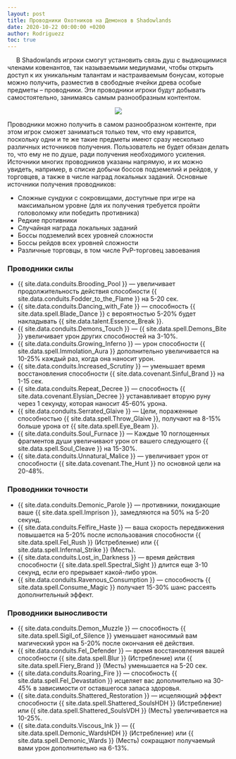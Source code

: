 ```yaml
---
layout: post
title: Проводники Охотников на Демонов в Shadowlands
date: 2020-10-22 00:00:00 +0200
author: Rodriguezz
toc: true
---
```


<p style="text-indent: 20px;">В Shadowlands игроки смогут установить связь душ с выдающимися членами ковенантов, так называемыми медиумами, чтобы открыть доступ к их уникальным талантам и настраиваемым бонусам, которые можно получить, разместив в свободные ячейки древа особые предметы – проводники.  Эти проводники игроки будут добывать самостоятельно, занимаясь самым разнообразным контентом.</p>

<p align="center" width="100%"> <img src="{{ site.url }}/assets/img/blog/conduits/conduits_logo.jpg"> </p>

Проводники можно получить в самом разнообразном контенте, при этом игрок сможет заниматься только тем, что ему нравится, поскольку одни и те же такие предметы имеют сразу несколько различных источников получения. Пользователь не будет обязан делать то, что ему не по душе, ради получения необходимого усиления. Источники многих проводников указаны напрямую, и их можно увидеть, например, в списке добычи боссов подземелий и рейдов, у торговцев, а также в числе наград локальных заданий. Основные источники получения проводников:

* Сложные сундуки с сокровищами, доступные при игре на максимальном уровне (для их получения требуется пройти головоломку или победить противника)
* Редкие противники
* Случайная награда локальных заданий
* Боссы подземелий всех уровней сложности
* Боссы рейдов всех уровней сложности
* Различные торговцы, в том числе PvP-торговец завоевания

### Проводники силы

* {{ site.data.conduits.Brooding_Pool }} — увеличивает продолжительность действия способности {{ site.data.conduits.Fodder_to_the_Flame }} на 5-20 сек.
* {{ site.data.conduits.Dancing_with_Fate }} — способность {{ site.data.spell.Blade_Dance }} с вероятностью 5-20% будет накладывать {{ site.data.talent.Essence_Break }}.
* {{ site.data.conduits.Demons_Touch }} — {{ site.data.spell.Demons_Bite }} увеличивает урон других способностей на 3-10%.
* {{ site.data.conduits.Growing_Inferno }} — урон способности {{ site.data.spell.Immolation_Aura }} дополнительно увеличивается на 10-25% каждый раз, когда она наносит урон.
* {{ site.data.conduits.Increased_Scrutiny }} — уменьшает время восстановления способности {{ site.data.covenant.Sinful_Brand }} на 1-15 сек.
* {{ site.data.conduits.Repeat_Decree }} — способность {{ site.data.covenant.Elysian_Decree }} устанавливает вторую руну через 1 секунду, которая наносит 45-60% урона.
* {{ site.data.conduits.Serrated_Glaive }} — Цели, пораженные способностью {{ site.data.spell.Throw_Glaive }}, получают на 8-15% больше урона от {{ site.data.spell.Eye_Beam }}.
* {{ site.data.conduits.Soul_Furnace }} — Каждые 10 поглощенных фрагментов души увеличивают урон от вашего следующего {{ site.data.spell.Soul_Cleave }} на 15-30%.
* {{ site.data.conduits.Unnatural_Malice }} — увеличивает урон от способности {{ site.data.covenant.The_Hunt }} по основной цели на 20-48%.

### Проводники точности

* {{ site.data.conduits.Demonic_Parole }} — противники, покидающие ваше {{ site.data.spell.Imprison }}, замедляются на 50% на 5-20 секунд.
* {{ site.data.conduits.Felfire_Haste }} — ваша скорость передвижения повышается на 5-20% после использования способности {{ site.data.spell.Fel_Rush }} (Истребление) или {{ site.data.spell.Infernal_Strike }} (Месть).
* {{ site.data.conduits.Lost_in_Darkness }} — время действия способности {{ site.data.spell.Spectral_Sight }} длится еще 3-10 секунд, если его прерывает какой-либо урон.
* {{ site.data.conduits.Ravenous_Consumption }} — способность {{ site.data.spell.Consume_Magic }} получает 15-30% шанс рассеять дополнительный эффект.

### Проводники выносливости 

* {{ site.data.conduits.Demon_Muzzle }} — способность {{ site.data.spell.Sigil_of_Silence }} уменьшает наносимый вам магический урон на 5-20% после окончания её действия.
* {{ site.data.conduits.Fel_Defender }} — время восстановления вашей способности {{ site.data.spell.Blur }} (Истребление) или {{ site.data.spell.Fiery_Brand }} (Месть) уменьшается на 5-20 сек.
* {{ site.data.conduits.Roaring_Fire }} — способность {{ site.data.spell.Fel_Devastation }} исцеляет вас дополнительно на 30-45% в зависимости от оставшегося запаса здоровья.
* {{ site.data.conduits.Shattered_Restoration }} — исцеляющий эффект способности {{ site.data.spell.Shattered_SoulsHDH }} (Истребление) или {{ site.data.spell.Shattered_SoulsVDH }} (Месть) увеличивается на 10-25%.
* {{ site.data.conduits.Viscous_Ink }} — {{ site.data.spell.Demonic_WardsHDH }} (Истребление) или {{ site.data.spell.Demonic_Wards }} (Месть) сокращают получаемый вами урон дополнительно на 6-13%.






















